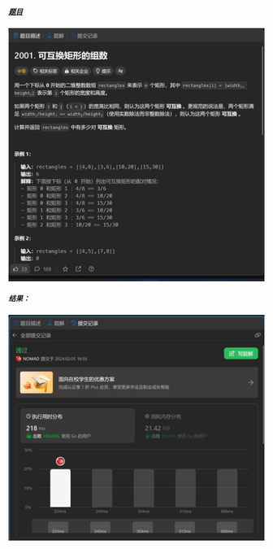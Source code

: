 ##### [题目](https://leetcode.cn/problems/number-of-pairs-of-interchangeable-rectangles/description/)
![pic](img.png)
##### 结果：
![pic](result.png)